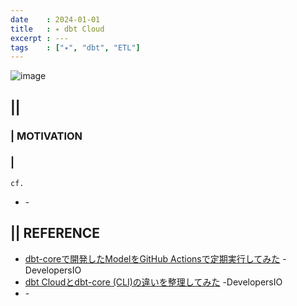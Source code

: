 ```yaml
---
date    : 2024-01-01
title   : ✴️ dbt Cloud 
excerpt : ---
tags    : ["✴️", "dbt", "ETL"]
---
```


![image](https://github.com/sh16ma/gitpress/assets/150888300/d3b2fdbc-417f-4145-8f6b-d9e2ab58c483)

## || 
### | MOTIVATION
### |
`cf.`
- []() - 

## || REFERENCE
- [dbt-coreで開発したModelをGitHub Actionsで定期実行してみた](https://dev.classmethod.jp/articles/dbt-core-run-via-github-actions/) -DevelopersIO
- [dbt Cloudとdbt-core (CLI)の違いを整理してみた](https://dev.classmethod.jp/articles/20220223-dbt-cloud-cli-diff/) -DevelopersIO
- []() -
